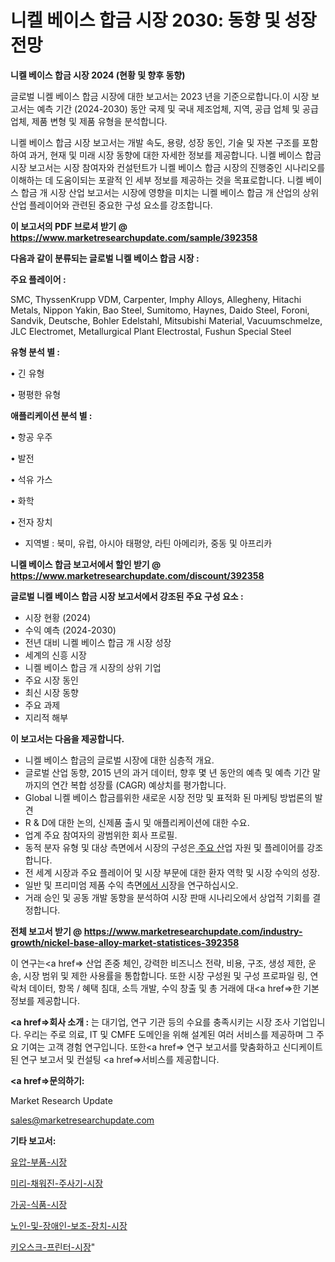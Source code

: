 # 니켈 베이스 합금 시장 2030: 동향 및 성장 전망

<strong>니켈 베이스 합금 시장 2024 (현황 및 향후 동향)</strong>

글로벌 니켈 베이스 합금 시장에 대한 보고서는 2023 년을 기준으로합니다.이 시장 보고서는 예측 기간 (2024-2030) 동안 국제 및 국내 제조업체, 지역, 공급 업체 및 공급 업체, 제품 변형 및 제품 유형을 분석합니다.

니켈 베이스 합금 시장 보고서는 개발 속도, 용량, 성장 동인, 기술 및 자본 구조를 포함하여 과거, 현재 및 미래 시장 동향에 대한 자세한 정보를 제공합니다. 니켈 베이스 합금 시장 보고서는 시장 참여자와 컨설턴트가 니켈 베이스 합금 시장의 진행중인 시나리오를 이해하는 데 도움이되는 포괄적 인 세부 정보를 제공하는 것을 목표로합니다. 니켈 베이스 합금 개 시장 산업 보고서는 시장에 영향을 미치는 니켈 베이스 합금 개 산업의 상위 산업 플레이어와 관련된 중요한 구성 요소를 강조합니다.



<strong>이 보고서의 PDF 브로셔 받기 @ <a href=https://www.marketresearchupdate.com/sample/392358>https://www.marketresearchupdate.com/sample/392358</a></strong>



<strong>다음과 같이 분류되는 글로벌 니켈 베이스 합금 시장 :</strong>



<strong>주요 플레이어 :</strong>

SMC, ThyssenKrupp VDM, Carpenter, Imphy Alloys, Allegheny, Hitachi Metals, Nippon Yakin, Bao Steel, Sumitomo, Haynes, Daido Steel, Foroni, Sandvik, Deutsche, Bohler Edelstahl, Mitsubishi Material, Vacuumschmelze, JLC Electromet, Metallurgical Plant Electrostal, Fushun Special Steel



<strong>유형 분석 별 :</strong>

• 긴 유형

• 평평한 유형



<strong>애플리케이션 분석 별 :</strong>

• 항공 우주

• 발전

• 석유 가스

• 화학

• 전자 장치

<ul>
  <li>지역별 : 북미, 유럽, 아시아 태평양, 라틴 아메리카, 중동 및 아프리카</li>
</ul>


<strong>니켈 베이스 합금 보고서에서 할인 받기 @ <a href=https://www.marketresearchupdate.com/discount/392358>https://www.marketresearchupdate.com/discount/392358</a></strong>



<strong>글로벌 니켈 베이스 합금 시장 보고서에서 강조된 주요 구성 요소 :</strong>
<ul>
  <li>시장 현황 (2024)</li>
  <li>수익 예측 (2024-2030)</li>
  <li>전년 대비 니켈 베이스 합금 개 시장 성장</li>
  <li>세계의 신흥 시장</li>
  <li>니켈 베이스 합금 개 시장의 상위 기업</li>
  <li>주요 시장 동인</li>
  <li>최신 시장 동향</li>
  <li>주요 과제</li>
  <li>지리적 해부</li>
</ul>


<strong>이 보고서는 다음을 제공합니다.</strong>
<ul>
  <li>니켈 베이스 합금의 글로벌 시장에 대한 심층적 개요.</li>
  <li>글로벌 산업 동향, 2015 년의 과거 데이터, 향후 몇 년 동안의 예측 및 예측 기간 말까지의 연간 복합 성장률 (CAGR) 예상치를 평가합니다.</li>
  <li>Global 니켈 베이스 합금를위한 새로운 시장 전망 및 표적화 된 마케팅 방법론의 발견</li>
  <li>R &amp; D에 대한 논의, 신제품 출시 및 애플리케이션에 대한 수요.</li>
  <li>업계 주요 참여자의 광범위한 회사 프로필.</li>
  <li>동적 분자 유형 및 대상 측면에서 시장의 구성은<a href=> 주요 산</a>업 자원 및 플레이어를 강조합니다.</li>
  <li>전 세계 시장과 주요 플레이어 및 시장 부문에 대한 환자 역학 및 시장 수익의 성장.</li>
  <li>일반 및 프리미엄 제품 수익 측면<a href=>에서 시</a>장을 연구하십시오.</li>
  <li>거래 승인 및 공동 개발 동향을 분석하여 시장 판매 시나리오에서 상업적 기회를 결정합니다.</li>
</ul>



<strong>전체 보고서 받기 @ <a href=https://www.marketresearchupdate.com/industry-growth/nickel-base-alloy-market-statistices-392358>https://www.marketresearchupdate.com/industry-growth/nickel-base-alloy-market-statistices-392358</a></strong>

이 연구는<a href=> 산업 존중</a> 체인, 강력한 비즈니스 전략, 비용, 구조, 생성 제한, 운송, 시장 범위 및 제한 사용률을 통합합니다. 또한 시장 구성원 및 구성 프로파일 링, 연락처 데이터, 항목 / 혜택 침대, 소득 개발, 수익 창출 및 총 거래에 대<a href=>한 기본 </a>정보를 제공합니다.



<strong><a href=>회사 소</a>개 :</strong>
는 대기업, 연구 기관 등의 수요를 충족시키는 시장 조사 기업입니다. 우리는 주로 의료, IT 및 CMFE 도메인을 위해 설계된 여러 서비스를 제공하며 그 주요 기여는 고객 경험 연구입니다. 또한<a href=> 연구 보</a>고서를 맞춤화하고 신디케이트 된 연구 보고서 및 컨설팅 <a href=>서비스</a>를 제공합니다.



<strong><a href=>문의하기:</a></strong>

Market Research Update

sales@marketresearchupdate.com



<strong>기타 보고서:</strong>

<a href=https://www.linkedin.com/pulse/유압-부품-시장-세분화-연구-및-목표-고객2029년-trend-tracking-tips-360-analysis/>유압-부품-시장</a>

<a href=https://www.linkedin.com/pulse/미리-채워진-주사기-시장-경쟁-분석-및-성장-잠재력-2029-isdailynews-badmf/>미리-채워진-주사기-시장</a>

<a href=https://www.linkedin.com/pulse/가공-식품-시장-경쟁-분석-및-성장-잠재력-2029-analytics-avenue-adventures-24-ana-uca5f/>가공-식품-시장</a>

<a href=https://www.linkedin.com/pulse/노인-및-장애인-보조-장치-시장-진입-전략-위험-평가2030년-1ws0f/>노인-및-장애인-보조-장치-시장</a>

<a href=https://www.linkedin.com/pulse/키오스크-프린터-시장-현재-및-미래-성장-2030-consumer-connection-chronicles-24--ny4rf/>키오스크-프린터-시장</a>"
